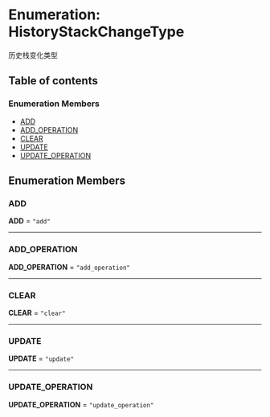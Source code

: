 # Enumeration: HistoryStackChangeType

历史栈变化类型

## Table of contents

### Enumeration Members

* [ADD](/auto-docs/history/enums/HistoryStackChangeType.md#add)
* [ADD\_OPERATION](/auto-docs/history/enums/HistoryStackChangeType.md#add_operation)
* [CLEAR](/auto-docs/history/enums/HistoryStackChangeType.md#clear)
* [UPDATE](/auto-docs/history/enums/HistoryStackChangeType.md#update)
* [UPDATE\_OPERATION](/auto-docs/history/enums/HistoryStackChangeType.md#update_operation)

## Enumeration Members

### ADD

**ADD** = `"add"`

***

### ADD\_OPERATION

**ADD\_OPERATION** = `"add_operation"`

***

### CLEAR

**CLEAR** = `"clear"`

***

### UPDATE

**UPDATE** = `"update"`

***

### UPDATE\_OPERATION

**UPDATE\_OPERATION** = `"update_operation"`
